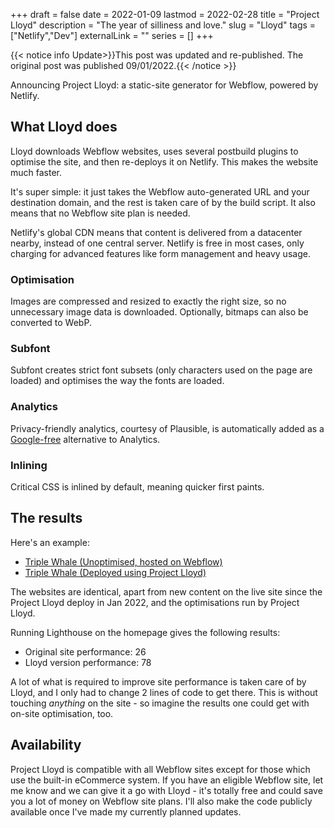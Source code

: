 +++
draft = false
date = 2022-01-09
lastmod = 2022-02-28
title = "Project Lloyd"
description = "The year of silliness and love."
slug = "Lloyd"
tags = ["Netlify","Dev"]
externalLink = ""
series = []
+++

{{< notice info Update>}}This post was updated and re-published. The original post was published 09/01/2022.{{< /notice >}}

Announcing Project Lloyd: a static-site generator for Webflow, powered by Netlify.

## What Lloyd does
Lloyd downloads Webflow websites, uses several postbuild plugins to optimise the site, and then re-deploys it on Netlify. This makes the website much faster.

It's super simple: it just takes the Webflow auto-generated URL and your destination domain, and the rest is taken care of by the build script. It also means that no Webflow site plan is needed.

Netlify's global CDN means that content is delivered from a datacenter nearby, instead of one central server. Netlify is free in most cases, only charging for advanced features like form management and heavy usage.

### Optimisation
Images are compressed and resized to exactly the right size, so no unnecessary image data is downloaded. Optionally, bitmaps can also be converted to WebP.

### Subfont
Subfont creates strict font subsets (only characters used on the page are loaded) and optimises the way the fonts are loaded.

### Analytics
Privacy-friendly analytics, courtesy of Plausible, is automatically added as a [Google-free](/google-free) alternative to Analytics.

### Inlining
Critical CSS is inlined by default, meaning quicker first paints.

## The results
Here's an example:
- [Triple Whale (Unoptimised, hosted on Webflow)](https://trytriplewhale.com/)
- [Triple Whale (Deployed using Project Lloyd)](https://triple-whale-lloyd.netlify.app/)

The websites are identical, apart from new content on the live site since the Project Lloyd deploy in Jan 2022, and the optimisations run by Project Lloyd.

Running Lighthouse on the homepage gives the following results:
- Original site performance: 26
- Lloyd version performance: 78

A lot of what is required to improve site performance is taken care of by Lloyd, and I only had to change 2 lines of code to get there. This is without touching _anything_ on the site - so imagine the results one could get with on-site optimisation, too.

## Availability
Project Lloyd is compatible with all Webflow sites except for those which use the built-in eCommerce system. If you have an eligible Webflow site, let me know and we can give it a go with Lloyd - it's totally free and could save you a lot of money on Webflow site plans. I'll also make the code publicly available once I've made my currently planned updates.
